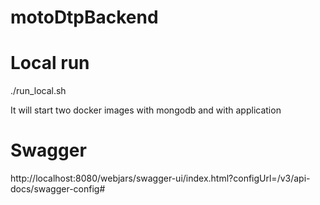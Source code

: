 # motoDtpBackend

# Local run 
./run_local.sh

It will start two docker images with mongodb and with application

# Swagger
http://localhost:8080/webjars/swagger-ui/index.html?configUrl=/v3/api-docs/swagger-config#